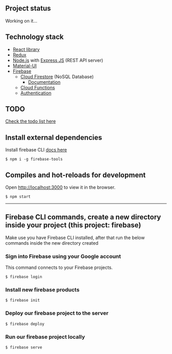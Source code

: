 
## Project status
Working on it...

## Technology stack
* [React library](https://reactjs.org/)
* [Redux](https://redux.js.org/)
* [Node.js](https://nodejs.org/) with [Express JS](https://expressjs.com/) (REST API server)
* [Material-UI](https://material-ui.com/)
* [Firebase](https://firebase.google.com/)
  * [Cloud Firestore](https://firebase.google.com/products/firestore) (NoSQL Database)
    * [Documentation](https://firebase.google.com/docs/firestore)
  * [Cloud Functions](https://firebase.google.com/products/functions)
  * [Authentication](https://firebase.google.com/products/auth)

## TODO
[Check the todo list here](./TODO.md)

## Install external dependencies
Install firebase CLI [docs here](https://firebase.google.com/docs/cli)

```
$ npm i -g firebase-tools
```

## Compiles and hot-reloads for development
Open [http://localhost:3000](http://localhost:3000) to view it in the browser.

```
$ npm start
```
___
## Firebase CLI commands, create a new directory inside your project (this project: firebase)
Make use you have Firebase CLI installed, after that run the below commands inside the new directory created

### Sign into Firebase using your Google account
This command connects to your Firebase projects. 

```
$ firebase login
```

### Install new firebase products
```
$ firebase init
```

### Deploy our firebase project to the server
```
$ firebase deploy
```

### Run our firebase project locally
```
$ firebase serve
```



